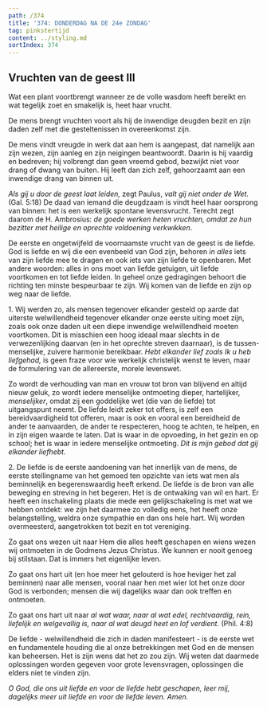 ```yaml
---
path: /374
title: '374: DONDERDAG NA DE 24e ZONDAG'
tag: pinkstertijd
content: ../styling.md
sortIndex: 374
---
```


## Vruchten van de geest III

Wat een plant voortbrengt wanneer ze de volle wasdom heeft bereikt en wat tegelijk zoet en smakelijk is, heet haar vrucht.

De mens brengt vruchten voort als hij de inwendige deugden bezit en zijn daden zelf met die gesteltenissen in overeenkomst zijn.

De mens vindt vreugde in werk dat aan hem is aangepast, dat namelijk aan zijn wezen, zijn aanleg en zijn neigingen beantwoordt. Daarin is hij vaardig en bedreven; hij volbrengt dan geen vreemd gebod, bezwijkt niet voor drang of dwang van buiten. Hij leeft dan zich zelf, gehoorzaamt aan een inwendige drang van binnen uit.

_Als gij u door de geest laat leiden,_ zegt Paulus, _valt gij niet onder de Wet._ (Gal. 5:18) De daad van iemand die deugdzaam is vindt heel haar oorsprong van binnen: het is een werkelijk spontane levensvrucht. Terecht zegt daarom de H. Ambrosius: _de goede werken heten vruchten, omdat ze hun bezitter met heilige en oprechte voldoening verkwikken_.

De eerste en ongetwijfeld de voornaamste vrucht van de geest is de liefde. God is liefde en wij die een evenbeeld van God zijn, behoren _in alles_ iets van zijn liefde mee te dragen en ook iets van zijn liefde te openbaren. Met andere woorden: alles in ons moet van liefde getuigen, uit liefde voortkomen en tot liefde leiden. In geheel onze gedragingen behoort die richting ten minste bespeurbaar te zijn. Wij komen van de liefde en zijn op weg naar de liefde.

1\. Wij werden zo, als mensen tegenover elkander gesteld op aarde dat uiterste welwillendheid tegenover elkander onze eerste uiting moet zijn, zoals ook onze daden uit een diepe inwendige welwillendheid moeten voortkomen. Dit is misschien een hoog ideaal maar slechts in de verwezenlijking daarvan (en in het oprechte streven daarnaar), is de tussen-menselijke, zuivere harmonie bereikbaar. _Hebt elkander lief zoals Ik u heb liefgehad,_ is geen fraze voor wie werkelijk christelijk wenst te leven, maar de formulering van de allereerste, morele levenswet.

Zo wordt de verhouding van man en vrouw tot bron van blijvend en altijd nieuw geluk, zo wordt iedere menselijke ontmoeting dieper, hartelijker, _menselijker_, omdat zij een goddelijke wet (die van de liefde) tot uitgangspunt neemt. De liefde leidt zeker tot offers, is zelf een bereidvaardigheid tot offeren, maar is ook en vooral een bereidheid de ander te aanvaarden, de ander te respecteren, hoog te achten, te helpen, en in zijn eigen waarde te laten. Dat is waar in de opvoeding, in het gezin en op school; het is waar in iedere menselijke ontmoeting. _Dit is mijn gebod dat gij elkander liefhebt._

2\. De liefde is de eerste aandoening van het innerlijk van de mens, de eerste stellingname van het gemoed ten opzichte van iets wat men als beminnelijk en begerenswaardig heeft erkend. De liefde is de bron van alle beweging en streving in het begeren. Het is de ontwaking van wil en hart. Er heeft een inschakeling plaats die mede een gelijkschakeling is met wat we hebben ontdekt: we zijn het daarmee zo volledig eens, het heeft onze belangstelling, weldra onze sympathie en dan ons hele hart. Wij worden overmeesterd, aangetrokken tot bezit en tot vereniging.

Zo gaat ons wezen uit naar Hem die alles heeft geschapen en wiens wezen wij ontmoeten in de Godmens Jezus Christus. We kunnen er nooit genoeg bij stilstaan. Dat is immers het eigenlijke leven.

Zo gaat ons hart uit (en hoe meer het gelouterd is hoe heviger het zal beminnen) naar alle mensen, vooral naar hen met wier lot het onze door God is verbonden; mensen die wij dagelijks waar dan ook treffen en ontmoeten.

Zo gaat ons hart uit naar _al wat waar, naar al wat edel, rechtvaardig, rein, liefelijk en welgevallig is, naar al wat deugd heet en lof verdient_. (Phil. 4:8)

De liefde - welwillendheid die zich in daden manifesteert - is de eerste wet en fundamentele houding die al onze betrekkingen met God en de mensen kan beheersen. Het is zijn wens dat het zo zou zijn. Wij weten dat daarmede oplossingen worden gegeven voor grote levensvragen, oplossingen die elders niet te vinden zijn.

_O God, die ons uit liefde en voor de liefde hebt geschapen, leer mij, dagelijks meer uit liefde en voor de liefde leven. Amen._
